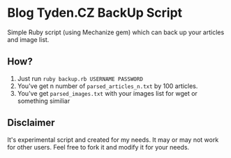 Blog Tyden.CZ BackUp Script
========
Simple Ruby script (using Mechanize gem) which can back up your articles and image list.

How?
----------------------------
1. Just run `ruby backup.rb USERNAME PASSWORD`
2. You've get n number of `parsed_articles_n.txt` by 100 articles.
3. You've get `parsed_images.txt` with your images list for wget or something similiar


Disclaimer
----------------------------
It's experimental script and created for my needs. It may or may not work for other users. 
Feel free to fork it and modify it for your needs.
